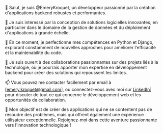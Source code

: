 👋 Salut, je suis @EmeryKroquet, un développeur passionné par la création d'applications backend robustes et performantes.

👀 Je suis intéressé par la conception de solutions logicielles innovantes, en particulier dans le domaine de la gestion de données et du déploiement d'applications à grande échelle.

🌱 En ce moment, je perfectionne mes compétences en Python et Django, explorant constamment de nouvelles approches pour améliorer l'efficacité et la maintenabilité du code.

💞️ Je suis ouvert à des collaborations passionnantes sur des projets liés à la technologie, où je pourrais apporter mon expertise en développement backend pour créer des solutions qui repoussent les limites.

📫 Vous pouvez me contacter facilement par email à [emery.kroquet@gmail.com], ou connectez-vous avec moi sur [LinkedIn]([lien-vers-votre-profil-LinkedIn](https://www.linkedin.com/in/emery-lebon-jaime-kroquet-moreno-8964b1115/?lipi=urn%3Ali%3Apage%3Ad_flagship3_feed%3BuJ5BHfeIS3mrOzUXqLrDLg%3D%3D))] pour discuter de tout ce qui concerne le développement web et les opportunités de collaboration.

🚀 Mon objectif est de créer des applications qui ne se contentent pas de résoudre des problèmes, mais qui offrent également une expérience utilisateur exceptionnelle. Rejoignez-moi dans cette aventure passionnante vers l'innovation technologique !

<!---
EmeryKroquet/EmeryKroquet is a ✨ special ✨ repository because its `README.md` (this file) appears on your GitHub profile.
You can click the Preview link to take a look at your changes.
--->

